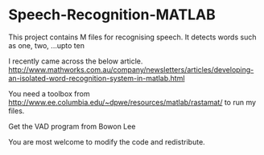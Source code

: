 # Speech-Recognition-MATLAB
This project contains M files for recognising speech. It detects words such as one, two, ...upto ten

I recently came across the below article.
http://www.mathworks.com.au/company/newsletters/articles/developing-an-isolated-word-recognition-system-in-matlab.html

You need a toolbox from http://www.ee.columbia.edu/~dpwe/resources/matlab/rastamat/ to run my files.

Get the VAD program from Bowon Lee

You are most welcome to modify the code and redistribute.


